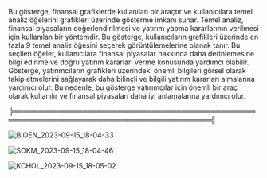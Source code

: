 Bu gösterge, finansal grafiklerde kullanılan bir araçtır ve kullanıcılara temel analiz öğelerini grafikleri üzerinde gösterme imkanı sunar. Temel analiz, finansal piyasaların değerlendirilmesi ve yatırım yapma kararlarının verilmesi için kullanılan bir yöntemdir. Bu gösterge, kullanıcıların grafikleri üzerinde en fazla 9 temel analiz öğesini seçerek görüntülemelerine olanak tanır. Bu seçilen öğeler, kullanıcılara finansal piyasalar hakkında daha derinlemesine bilgi edinme ve doğru yatırım kararları verme konusunda yardımcı olabilir. Gösterge, yatırımcıların grafikleri üzerindeki önemli bilgileri görsel olarak takip etmelerini sağlayarak daha bilinçli ve bilgili yatırım kararları almalarına yardımcı olur. Bu nedenle, bu gösterge yatırımcılar için önemli bir araç olarak kullanılır ve finansal piyasaları daha iyi anlamalarına yardımcı olur.

╠══════════════════════════════════════════════════════════════════════════════════════════╣

![BIOEN_2023-09-15_18-04-33](https://github.com/zentoliyan/Pinescript-Indicator-Financial-On-Charts-TurkishVersion/assets/60288122/3ac05013-c6da-413e-bdf2-5a2c7354fa7f)

![SOKM_2023-09-15_18-04-46](https://github.com/zentoliyan/Pinescript-Indicator-Financial-On-Charts-TurkishVersion/assets/60288122/d4fde0f0-d481-490c-b54c-ab692c2e6375)

![KCHOL_2023-09-15_18-05-02](https://github.com/zentoliyan/Pinescript-Indicator-Financial-On-Charts-TurkishVersion/assets/60288122/b1e8ce48-bdd9-4d11-b3b8-8336973d5744)
